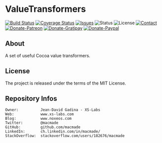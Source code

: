 ValueTransformers
=================

[![Build Status](https://img.shields.io/travis/macmade/ValueTransformers.svg?branch=master&style=flat)](https://travis-ci.org/macmade/ValueTransformers)
[![Coverage Status](https://img.shields.io/coveralls/macmade/ValueTransformers.svg?branch=master&style=flat)](https://coveralls.io/r/macmade/ValueTransformers?branch=master)
[![Issues](http://img.shields.io/github/issues/macmade/ValueTransformers.svg?style=flat)](https://github.com/macmade/ValueTransformers/issues)
![Status](https://img.shields.io/badge/status-active-brightgreen.svg?style=flat)
![License](https://img.shields.io/badge/license-mit-brightgreen.svg?style=flat)
[![Contact](https://img.shields.io/badge/contact-@macmade-blue.svg?style=flat)](https://twitter.com/macmade)  
[![Donate-Patreon](https://img.shields.io/badge/donate-patreon-yellow.svg?style=flat)](https://patreon.com/macmade)
[![Donate-Gratipay](https://img.shields.io/badge/donate-gratipay-yellow.svg?style=flat)](https://www.gratipay.com/macmade)
[![Donate-Paypal](https://img.shields.io/badge/donate-paypal-yellow.svg?style=flat)](https://paypal.me/xslabs)

About
-----

A set of useful Cocoa value transformers.

License
-------

The project is released under the terms of the MIT License.

Repository Infos
----------------

    Owner:          Jean-David Gadina - XS-Labs
    Web:            www.xs-labs.com
    Blog:           www.noxeos.com
    Twitter:        @macmade
    GitHub:         github.com/macmade
    LinkedIn:       ch.linkedin.com/in/macmade/
    StackOverflow:  stackoverflow.com/users/182676/macmade

